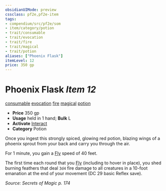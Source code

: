 ```yaml
---
obsidianUIMode: preview
cssclass: pf2e,pf2e-item
tags:
- compendium/src/pf2e/som
- item/category/potion
- trait/consumable
- trait/evocation
- trait/fire
- trait/magical
- trait/potion
aliases: ["Phoenix Flask"]
itemLevel: 12
price: 350 gp
---
```

# Phoenix Flask *Item 12*  
[consumable](../../../rules/traits/consumable.md)  [evocation](../../../rules/traits/evocation.md)  [fire](../../../rules/traits/fire.md)  [magical](../../../rules/traits/magical.md)  [potion](../../../rules/traits/potion.md)  

- **Price** 350 gp
- **Usage** held in 1 hand; **Bulk** L
- **Activate** [Interact](../../../rules/actions/interact.md)
- **Category** Potion

Once you ingest this strongly spiced, glowing red potion, blazing wings of a phoenix sprout from your back and carry you through the air.

For 1 minute, you gain a [Fly](../../../rules/actions/fly.md) speed of 40 feet.

The first time each round that you [Fly](../../../rules/actions/fly.md) (including to hover in place), you shed burning feathers that deal `3d4` fire damage to all creatures in a 10-foot emanation at the end of your movement (DC 29 basic Reflex save).

*Source: Secrets of Magic p. 174*